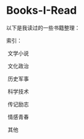 # Books-I-Read

以下是我读过的一些书籍整理：

索引：

  文学小说
  
  文化政治
  
  历史军事
  
  科学技术
  
  传记励志
  
  情感青春
  
  其他
  
